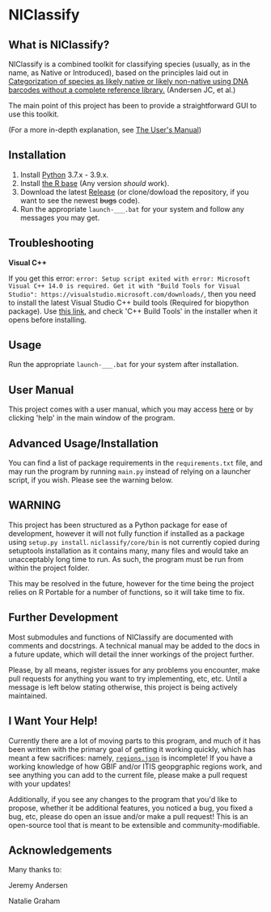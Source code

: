 # NIClassify

## What is NIClassify?

NIClassify is a combined toolkit for classifying species (usually, as in the name, as Native or Introduced), based on the principles laid out in [Categorization of species as likely native or likely non-native using DNA barcodes without a complete reference library.](https://doi.org/10.1002/eap.1914) (Andersen JC, et al.)

The main point of this project has been to provide a straightforward GUI to use this toolkit.

(For a more in-depth explanation, see [The User's Manual](docs/user-manual.md))

## Installation

1. Install [Python](https://www.python.org/downloads/) 3.7.x - 3.9.x.
2. Install [the R base](https://cloud.r-project.org/) (Any version _should_ work).
3. Download the latest [Release](https://github.com/tokebe/niclassify/releases) (or clone/dowload the repository, if you want to see the newest ~~bugs~~ code).
4. Run the appropriate `launch-___.bat` for your system and follow any messages you may get.

## Troubleshooting

**Visual C++**

If you get this error: `error: Setup script exited with error: Microsoft Visual C++ 14.0 is required. Get it with "Build Tools for Visual Studio": https://visualstudio.microsoft.com/downloads/`, then you need to install the latest Visual Studio C++ build tools (Required for biopython package). Use [this link](https://visualstudio.microsoft.com/thank-you-downloading-visual-studio/?sku=BuildTools&rel=16#), and check 'C++ Build Tools' in the installer when it opens before installing.

## Usage

Run the appropriate `launch-___.bat` for your system after installation.

## User Manual

This project comes with a user manual, which you may access [here](docs/user-manual.md) or by clicking 'help' in the main window of the program.

## Advanced Usage/Installation

You can find a list of package requirements in the `requirements.txt` file, and may run the program by running `main.py` instead of relying on a launcher script, if you wish. Please see the warning below.

## WARNING

This project has been structured as a Python package for ease of development, however it will not fully function if installed as a package using `setup.py install`. `niclassify/core/bin` is not currently copied during setuptools installation as it contains many, many files and would take an unacceptably long time to run. As such, the program must be run from within the project folder.

This may be resolved in the future, however for the time being the project relies on R Portable for a number of functions, so it will take time to fix.

## Further Development

Most submodules and functions of NIClassify are documented with comments and docstrings. A technical manual may be added to the docs in a future update, which will detail the inner workings of the project further.

Please, by all means, register issues for any problems you encounter, make pull requests for anything you want to try implementing, etc, etc. Until a message is left below stating otherwise, this project is being actively maintained.

## I Want Your Help!

Currently there are a lot of moving parts to this program, and much of it has been written with the primary goal of getting it working quickly, which has meant a few sacrifices: namely, [`regions.json`](https://github.com/tokebe/niclassify/blob/main/niclassify/core/utilities/config/regions.json) is incomplete! If you have a working knowledge of how GBIF and/or ITIS geopgraphic regions work, and see anything you can add to the current file, please make a pull request with your updates!

Additionally, if you see any changes to the program that you'd like to propose, whether it be additional features, you noticed a bug, you fixed a bug, etc, please do open an issue and/or make a pull request! This is an open-source tool that is meant to be extensible and community-modifiable.

## Acknowledgements

Many thanks to:

Jeremy Andersen

Natalie Graham

